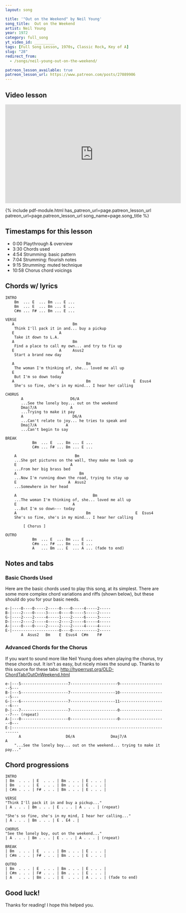 ```yaml
---
layout: song

title: '"Out on the Weekend" by Neil Young'
song_title:  Out on the Weekend
artist: Neil Young
year: 1972
category: full_song
yt_video_id: _________
tags: [Full Song Lesson, 1970s, Classic Rock, Key of A]
slug: "28"
redirect_from:
  - /songs/neil-young-out-on-the-weekend/

patreon_lesson_available: true
patreon_lesson_url: https://www.patreon.com/posts/27089906
---
```


<!-- https://www.patreon.com/posts/27089906 -->

## Video lesson

<iframe width="560" height="315" src="https://www.youtube.com/embed/PbKgfvlDrow?showinfo=0" frameborder="0" allowfullscreen></iframe>

{% include pdf-module.html has_patreon_url=page.patreon_lesson_url patreon_url=page.patreon_lesson_url song_name=page.song_title %}

## Timestamps for this lesson

- 0:00 Playthrough & overview
- 3:30 Chords used
- 4:54 Strumming: basic pattern
- 7:04 Strumming: flourish notes
- 9:15 Strumming: muted technique
- 10:58 Chorus chord voicings

## Chords w/ lyrics

    INTRO
        Bm  ... E  ... Bm ... E ...
        Bm  ... E  ... Bm ... E ...    
        C#m ... F# ... Bm ... E ...

    VERSE
       A                          Bm
        Think I'll pack it in and... buy a pickup
       E                    A
        Take it down to L.A.
       A                          Bm
        Find a place to call my own... and try to fix up
       E                    A     Asus2
        Start a brand new day

       A                                Bm
        The woman I'm thinking of, she... loved me all up
       E                     A
        But I'm so down today
       A                                Bm                   E  Esus4
        She's so fine, she's in my mind... I hear her calling

    CHORUS    
           A                     D6/A
           ...See the lonely boy... out on the weekend
           Dmaj7/A               A
           ...Trying to make it pay
           A                      D6/A
           ...Can't relate to joy... he tries to speak and
           Dmaj7/A             A
           ...Can't begin to say

    BREAK
                Bm  ... E  ... Bm ... E ...
                C#m ... F# ... Bm ... E ...

        A                          Bm
        ...She got pictures on the wall, they make me look up
        E                        A
        ...From her big brass bed
        A                            Bm
        ...Now I'm running down the road, trying to stay up
        E                       A  Asus2
        ...Somewhere in her head

        A                                  Bm
        ...The woman I'm thinking of, she... loved me all up
        E                         A
        ...But I'm so down--- today
        A                               Bm                    E  Esus4
        She's so fine, she's in my mind... I hear her calling

            [ Chorus ]

    OUTRO
                Bm  ... E  ... Bm ... E ...
                C#m ... F# ... Bm ... E ...
                A   ... Bm ... E  ... A ... (fade to end)

## Notes and tabs

### Basic Chords Used
Here are the basic chords used to play this song, at its simplest. There are some more complex chord variations and riffs (shown below), but these should do you for your basic needs.

    e-|----0----0-----2-----0----0-----4-----2-----
    B-|----2----0-----3-----0----0-----5-----2-----
    G-|----2----2-----4-----1----2-----6-----3-----
    D-|----2----2-----4-----2----2-----6-----4-----
    A-|----0----0-----2-----2----2-----4-----4-----
    E-|---------------------0----0-----------2-----
           A  Asus2   Bm    E  Esus4  C#m    F#

### Advanced Chords for the Chorus
If you want to sound more like Neil Young does when playing the chorus, try these chords out. It isn't as easy, but nicely mixes the sound up. Thanks to this source for these tabs: http://hyperrust.org/OLD-ChordTab/OutOnWeekend.html

    e-|---5---------------------7---------------------9---------------------5---
    B-|---5---------------------7--------------------10---------------------5---
    G-|---6---------------------7--------------------11---------------------6---
    D-|---7---------------------7---------------------0---------------------7--- (repeat)
    A-|---0---------------------0---------------------0---------------------0---
    E-|-------------------------------------------------------------------------
          A                    D6/A                Dmaj7/A                  A
        "...See the lonely boy... out on the weekend... trying to make it pay..."

## Chord progressions

    INTRO
    | Bm  . . . | E  . . . | Bm . . . | E . . . |
    | Bm  . . . | E  . . . | Bm . . . | E . . . |
    | C#m . . . | F# . . . | Bm . . . | E . . . |

    VERSE
    "Think I'll pack it in and buy a pickup..."
    | A . . . | Bm . . . | E . . . | A . . . | (repeat)

    "She's so fine, she's in my mind, I hear her calling..."
    | A . . . | Bm . . . | E . E4 . |

    CHORUS
    "See the lonely boy, out on the weekend..."
    | A . . . | Bm . . . | E . . . | A . . . | (repeat)

    BREAK
    | Bm  . . . | E  . . . | Bm . . . | E . . . |
    | C#m . . . | F# . . . | Bm . . . | E . . . |

    OUTRO
    | Bm  . . . | E  . . . | Bm . . . | E . . . |
    | C#m . . . | F# . . . | Bm . . . | E . . . |
    | A   . . . | Bm . . . | E  . . . | A . . . | (fade to end)

## Good luck!

Thanks for reading! I hope this helped you.
